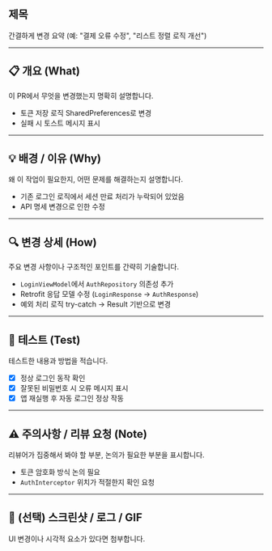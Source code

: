 ## 제목
간결하게 변경 요약 (예: "결제 오류 수정", "리스트 정렬 로직 개선")

---

## 📋 개요 (What)
이 PR에서 무엇을 변경했는지 명확히 설명합니다.
- 토큰 저장 로직 SharedPreferences로 변경
- 실패 시 토스트 메시지 표시

---

## 💡 배경 / 이유 (Why)
왜 이 작업이 필요한지, 어떤 문제를 해결하는지 설명합니다.
- 기존 로그인 로직에서 세션 만료 처리가 누락되어 있었음
- API 명세 변경으로 인한 수정

---

## 🔍 변경 상세 (How)
주요 변경 사항이나 구조적인 포인트를 간략히 기술합니다.
- `LoginViewModel`에서 `AuthRepository` 의존성 추가
- Retrofit 응답 모델 수정 (`LoginResponse` → `AuthResponse`)
- 예외 처리 로직 try-catch → Result 기반으로 변경

---

## 🧪 테스트 (Test)
테스트한 내용과 방법을 적습니다.
- [x] 정상 로그인 동작 확인  
- [x] 잘못된 비밀번호 시 오류 메시지 표시  
- [x] 앱 재실행 후 자동 로그인 정상 작동

---

## ⚠️ 주의사항 / 리뷰 요청 (Note)
리뷰어가 집중해서 봐야 할 부분, 논의가 필요한 부분을 표시합니다.
- 토큰 암호화 방식 논의 필요  
- `AuthInterceptor` 위치가 적절한지 확인 요청

---

## 📸 (선택) 스크린샷 / 로그 / GIF
UI 변경이나 시각적 요소가 있다면 첨부합니다.
